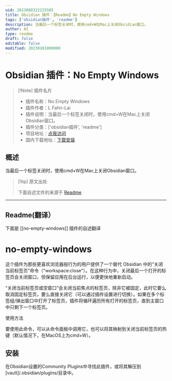 ```yaml
---
uid: 2023080322225505
title: Obsidian 插件：【Readme】No Empty Windows
tags: ['obsidian插件', 'readme']
description: 当最后一个标签关闭时，使用cmd+W在Mac上关闭Obsidian窗口。
author: AI
type: readme
draft: false
editable: false
modified: 20230101000000
---
```


# Obsidian 插件：No Empty Windows

> [!Note] 插件名片
> - 插件名称：No Empty Windows
> - 插件作者：L Fahn-Lai
> - 插件说明：当最后一个标签关闭时，使用cmd+W在Mac上关闭Obsidian窗口。
> - 插件分类：['obsidian插件', 'readme']
> - 项目地址：[点我访问](https://github.com/popscallion/obsidian-no-empty-windows)
> - 国内下载地址：[下载安装](https://pkmer.cn/products/plugin/pluginMarket/?no-empty-windows)

## 概述

当最后一个标签关闭时，使用cmd+W在Mac上关闭Obsidian窗口。



> [!tip] 原文出处
> 
>下面自述文件的来源于 [Readme](https://ghproxy.net/https://raw.githubusercontent.com/popscallion/obsidian-no-empty-windows/master/README.md)
> 

---

## Readme(翻译）

下面是 [[no-empty-windows]] 插件的自述翻译


# no-empty-windows

这个插件为那些更喜欢浏览器般行为的用户提供了一个替代 Obsidian 中的“关闭当前标签页”命令（"workspace:close"）。在这种行为中，关闭最后一个打开的标签页会关闭窗口，但保留应用在后台运行，以便更快地重新启动。

“关闭当前标签页或空窗口”会关闭当前焦点的标签页，除非它被固定，此时它要么取消固定标签页，要么直接关闭它（可以通过插件设置进行切换）。如果在多个标签组/弹出窗口中打开了标签页，插件将循环遍历所有打开的标签页，直到主窗口中只剩下一个标签页。

使用方法

要使用此命令，可以从命令面板中调用它，也可以将其映射到关闭当前标签页的热键（默认情况下，在MacOS上为cmd+W）。

## 安装

在Obsidian设置的Community Plugins中寻找此插件，或将其解压到[vault]/.obsidian/plugins/目录中。



